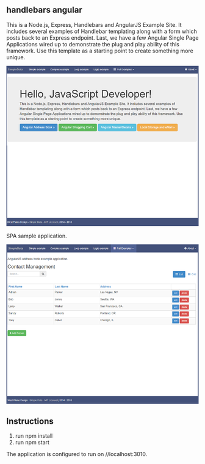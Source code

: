 ## handlebars angular

This is a Node.js, Express, Handlebars and AngularJS Example Site. It includes several examples of Handlebar templating along with a form
which posts back to an Express endpoint. Last, we have a few Angular Single Page Applications wired up to demonstrate the plug and play
ability of this framework. Use this template as a starting point to create something more unique.

![alt text](homepage.PNG "Home Page")

SPA sample application.

![alt text](addressbook.PNG "SPA Demo")

## Instructions

1. run npm install 
1. run npm start

The application is configured to run on //localhost:3010.
